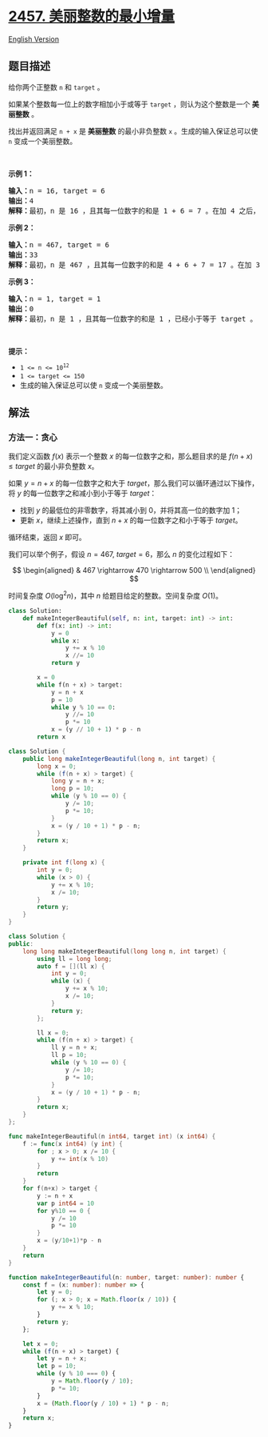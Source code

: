 # [2457. 美丽整数的最小增量](https://leetcode.cn/problems/minimum-addition-to-make-integer-beautiful)

[English Version](/solution/2400-2499/2457.Minimum%20Addition%20to%20Make%20Integer%20Beautiful/README_EN.md)

<!-- tags:贪心,数学 -->

<!-- difficulty:中等 -->

## 题目描述

<!-- 这里写题目描述 -->

<p>给你两个正整数 <code>n</code> 和 <code>target</code> 。</p>

<p>如果某个整数每一位上的数字相加小于或等于 <code>target</code> ，则认为这个整数是一个 <strong>美丽整数</strong> 。</p>

<p>找出并返回满足 <code>n + x</code> 是 <strong>美丽整数</strong> 的最小非负整数 <code>x</code> 。生成的输入保证总可以使 <code>n</code> 变成一个美丽整数。</p>

<p>&nbsp;</p>

<p><strong>示例 1：</strong></p>

<pre><strong>输入：</strong>n = 16, target = 6
<strong>输出：</strong>4
<strong>解释：</strong>最初，n 是 16 ，且其每一位数字的和是 1 + 6 = 7 。在加 4 之后，n 变为 20 且每一位数字的和变成 2 + 0 = 2 。可以证明无法加上一个小于 4 的非负整数使 n 变成一个美丽整数。
</pre>

<p><strong>示例 2：</strong></p>

<pre><strong>输入：</strong>n = 467, target = 6
<strong>输出：</strong>33
<strong>解释：</strong>最初，n 是 467 ，且其每一位数字的和是 4 + 6 + 7 = 17 。在加 33 之后，n 变为 500 且每一位数字的和变成 5 + 0 + 0 = 5 。可以证明无法加上一个小于 33 的非负整数使 n 变成一个美丽整数。</pre>

<p><strong>示例 3：</strong></p>

<pre><strong>输入：</strong>n = 1, target = 1
<strong>输出：</strong>0
<strong>解释：</strong>最初，n 是 1 ，且其每一位数字的和是 1 ，已经小于等于 target 。
</pre>

<p>&nbsp;</p>

<p><strong>提示：</strong></p>

<ul>
	<li><code>1 &lt;= n &lt;= 10<sup>12</sup></code></li>
	<li><code>1 &lt;= target &lt;= 150</code></li>
	<li>生成的输入保证总可以使 <code>n</code> 变成一个美丽整数。</li>
</ul>

## 解法

### 方法一：贪心

我们定义函数 $f(x)$ 表示一个整数 $x$ 的每一位数字之和，那么题目求的是 $f(n + x) \leq target$ 的最小非负整数 $x$。

如果 $y = n+x$ 的每一位数字之和大于 $target$，那么我们可以循环通过以下操作，将 $y$ 的每一位数字之和减小到小于等于 $target$：

-   找到 $y$ 的最低位的非零数字，将其减小到 $0$，并将其高一位的数字加 $1$；
-   更新 $x$，继续上述操作，直到 $n+x$ 的每一位数字之和小于等于 $target$。

循环结束，返回 $x$ 即可。

我们可以举个例子，假设 $n=467$, $target=6$，那么 $n$ 的变化过程如下：

$$
\begin{aligned}
& 467 \rightarrow 470 \rightarrow 500 \\
\end{aligned}
$$

时间复杂度 $O(\log^2 n)$，其中 $n$ 给题目给定的整数。空间复杂度 $O(1)$。

<!-- tabs:start -->

```python
class Solution:
    def makeIntegerBeautiful(self, n: int, target: int) -> int:
        def f(x: int) -> int:
            y = 0
            while x:
                y += x % 10
                x //= 10
            return y

        x = 0
        while f(n + x) > target:
            y = n + x
            p = 10
            while y % 10 == 0:
                y //= 10
                p *= 10
            x = (y // 10 + 1) * p - n
        return x
```

```java
class Solution {
    public long makeIntegerBeautiful(long n, int target) {
        long x = 0;
        while (f(n + x) > target) {
            long y = n + x;
            long p = 10;
            while (y % 10 == 0) {
                y /= 10;
                p *= 10;
            }
            x = (y / 10 + 1) * p - n;
        }
        return x;
    }

    private int f(long x) {
        int y = 0;
        while (x > 0) {
            y += x % 10;
            x /= 10;
        }
        return y;
    }
}
```

```cpp
class Solution {
public:
    long long makeIntegerBeautiful(long long n, int target) {
        using ll = long long;
        auto f = [](ll x) {
            int y = 0;
            while (x) {
                y += x % 10;
                x /= 10;
            }
            return y;
        };

        ll x = 0;
        while (f(n + x) > target) {
            ll y = n + x;
            ll p = 10;
            while (y % 10 == 0) {
                y /= 10;
                p *= 10;
            }
            x = (y / 10 + 1) * p - n;
        }
        return x;
    }
};
```

```go
func makeIntegerBeautiful(n int64, target int) (x int64) {
	f := func(x int64) (y int) {
		for ; x > 0; x /= 10 {
			y += int(x % 10)
		}
		return
	}
	for f(n+x) > target {
		y := n + x
		var p int64 = 10
		for y%10 == 0 {
			y /= 10
			p *= 10
		}
		x = (y/10+1)*p - n
	}
	return
}
```

```ts
function makeIntegerBeautiful(n: number, target: number): number {
    const f = (x: number): number => {
        let y = 0;
        for (; x > 0; x = Math.floor(x / 10)) {
            y += x % 10;
        }
        return y;
    };

    let x = 0;
    while (f(n + x) > target) {
        let y = n + x;
        let p = 10;
        while (y % 10 === 0) {
            y = Math.floor(y / 10);
            p *= 10;
        }
        x = (Math.floor(y / 10) + 1) * p - n;
    }
    return x;
}
```

<!-- tabs:end -->

<!-- end -->
